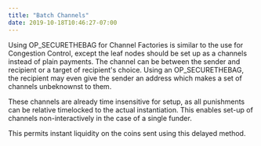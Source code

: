 ```yaml
---
title: "Batch Channels"
date: 2019-10-18T10:46:27-07:00
---
```

Using OP_SECURETHEBAG for Channel Factories is similar to the use for Congestion
Control, except the leaf nodes should be set up as a channels instead of plain
payments. The channel can be between the sender and recipient or a target of
recipient's choice. Using an OP_SECURETHEBAG, the recipient may even
give the sender an address which makes a set of channels unbeknownst to them.

These channels are already time insensitive for setup, as all punishments can be
relative timelocked to the actual instantiation. This enables set-up of channels
non-interactively in the case of a single funder.

This permits instant liquidity on the coins sent using this delayed method.

